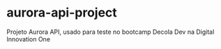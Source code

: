 # aurora-api-project
Projeto Aurora API, usado para teste no bootcamp Decola Dev na Digital Innovation One
